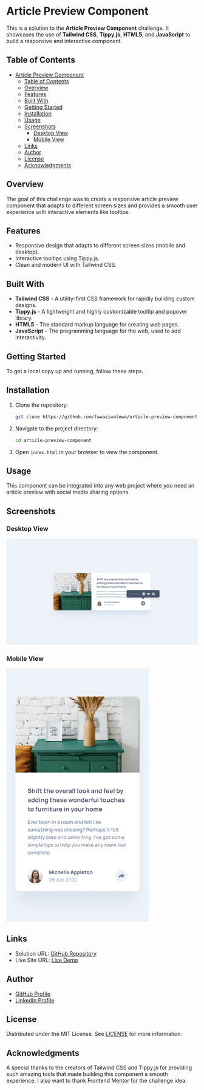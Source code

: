 
# Article Preview Component

This is a solution to the **Article Preview Component** challenge. It showcases the use of **Tailwind CSS**, **Tippy.js**, **HTML5**, and **JavaScript** to build a responsive and interactive component.

## Table of Contents

- [Article Preview Component](#article-preview-component)
  - [Table of Contents](#table-of-contents)
  - [Overview](#overview)
  - [Features](#features)
  - [Built With](#built-with)
  - [Getting Started](#getting-started)
  - [Installation](#installation)
  - [Usage](#usage)
  - [Screenshots](#screenshots)
    - [Desktop View](#desktop-view)
    - [Mobile View](#mobile-view)
  - [Links](#links)
  - [Author](#author)
  - [License](#license)
  - [Acknowledgments](#acknowledgments)

## Overview

The goal of this challenge was to create a responsive article preview component that adapts to different screen sizes and provides a smooth user experience with interactive elements like tooltips.

## Features

- Responsive design that adapts to different screen sizes (mobile and desktop).
- Interactive tooltips using Tippy.js.
- Clean and modern UI with Tailwind CSS.

## Built With

- **Tailwind CSS** - A utility-first CSS framework for rapidly building custom designs.
- **Tippy.js** - A lightweight and highly customizable tooltip and popover library.
- **HTML5** - The standard markup language for creating web pages.
- **JavaScript** - The programming language for the web, used to add interactivity.

## Getting Started

To get a local copy up and running, follow these steps.

## Installation

1. Clone the repository:

   ```bash
   git clone https://github.com/fawaziwalewa/article-preview-component.git
   ```

2. Navigate to the project directory:

   ```bash
   cd article-preview-component
   ```

3. Open `index.html` in your browser to view the component.

## Usage

This component can be integrated into any web project where you need an article preview with social media sharing options.

## Screenshots

### Desktop View

![Desktop View](assets/images/screenshot-desktop.jpg)

### Mobile View

![Mobile View](assets/images/screenshot-mobile.jpg)

## Links

- Solution URL: [GitHub Repository](https://github.com/fawaziwalewa/article-preview-component)
- Live Site URL: [Live Demo](https://fawaziwalewa.github.io/article-preview-component)

## Author

- [GitHub Profile](https://github.com/fawaziwalewa)
- [LinkedIn Profile](https://linkedin.com/in/fawaz-iwalewa)

## License

Distributed under the MIT License. See [LICENSE](LICENSE) for more information.

## Acknowledgments

A special thanks to the creators of Tailwind CSS and Tippy.js for providing such amazing tools that made building this component a smooth experience. I also want to thank Frontend Mentor for the challenge idea.
